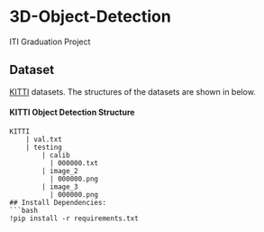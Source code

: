 # 3D-Object-Detection
ITI Graduation Project

## Dataset
[KITTI](http://www.cvlibs.net/datasets/kitti/eval_object.php?obj_benchmark=bev) datasets. The structures of the datasets are shown in below. 

#### KITTI Object Detection Structure
```
KITTI
    | val.txt
    | testing
        | calib
          | 000000.txt
        | image_2
          | 000000.png
        | image_3
          | 000000.png
## Install Dependencies:
```bash
!pip install -r requirements.txt
```
